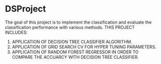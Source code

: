 # DSProject
The goal of this project is to implement the classification and evaluate the classification performance  with various  methods.
THIS PROJECT INCLUDES:
1. APPLICATION OF DECISION TREE CLASSIFIER ALGORITHM.
2. APPLICATION OF GRID SEARCH CV FOR HYPER TUNING PARAMETERS.
3. APPLICATION OF RANDOM FOREST REGRESSOR IN ORDER TO COMPARE THE ACCUARCY WITH DECISION TREE CLASSIFIER.
